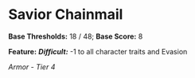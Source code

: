 # Savior Chainmail

**Base Thresholds:** 18 / 48; **Base Score:** 8

**Feature:** ***Difficult:*** -1 to all character traits and Evasion

*Armor - Tier 4*
